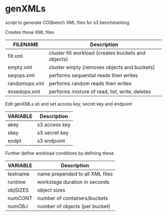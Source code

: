 # genXMLs
script to generate COSbench XML files for s3 benchmarking

Creates these XML files

FILENAME | Description
-------- | -----------
fill.xml | cluster fill workload (creates buckets and objects)
empty.xml | cluster empty (removes objects and buckets)
seqops.xml | performs sequential reads then writes
randomops.xml | performs random reads then writes
mixedops.xml | performs mixture of read, list, write, deletes

Edit genXMLs.sh and set access key, secret key and endpoint

VARIABLE | Description
-------- | -----------
akey | s3 access key
skey | s3 secret key
endpt | s3 endpoint

Further define workload conditions by defining these

VARIABLE | Description
-------- | -----------
testname | name prepended to all XML files
runtime | workstage duration in seconds
objSIZES | object sizes
numCONT | number of containers/buckets     
numOBJ  | number of objects (per bucket)
